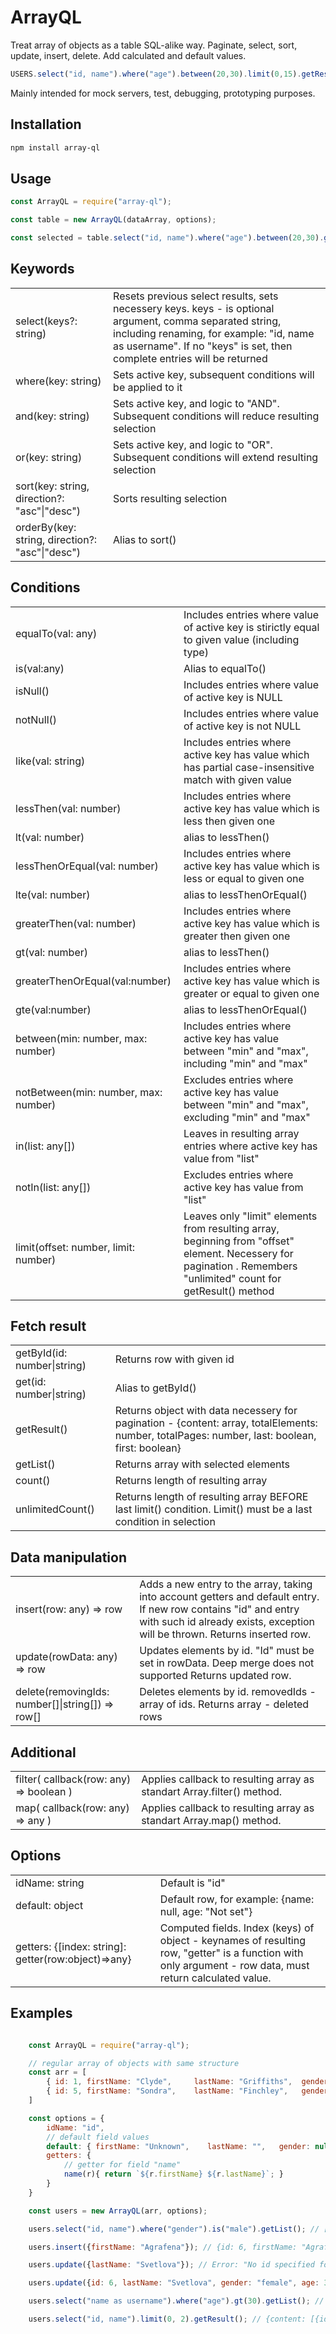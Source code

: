 # ArrayQL

Treat array of objects as a table SQL-alike way.
Paginate, select, sort, update, insert, delete. Add calculated and default values.

```javascript
USERS.select("id, name").where("age").between(20,30).limit(0,15).getResult();
```

Mainly intended for mock servers, test, debugging, prototyping purposes.

## Installation

```bash
npm install array-ql
```

## Usage

```javascript
const ArrayQL = require("array-ql");

const table = new ArrayQL(dataArray, options);

const selected = table.select("id, name").where("age").between(20,30).getList();
```

## Keywords

<table>
    <tr>
        <td>select(keys?: string)</td>
        <td>Resets previous select results, sets necessery keys. keys - is optional argument, comma separated string, including renaming, for example: "id, name as username". If no "keys" is set, then complete entries will be returned</td>
    </tr>
    <tr>
        <td>where(key: string)</td>
        <td>Sets active key, subsequent conditions will be applied to it</td>
    </tr>
    <tr>
        <td>and(key: string)</td>
        <td>Sets active key, and logic to "AND". Subsequent conditions will reduce resulting selection</td>
    </tr>
    <tr>
        <td>or(key: string)</td>
        <td>Sets active key, and logic to "OR". Subsequent conditions will extend resulting selection</td>
    </tr>
    <tr>
        <td>sort(key: string, direction?: "asc"|"desc")</td>
        <td>Sorts resulting selection</td>
    </tr>
    <tr>
        <td>orderBy(key: string, direction?: "asc"|"desc")</td>
        <td>Alias to sort()</td>
    </tr>
</table>

## Conditions

<table>
    <tr>
        <td>equalTo(val: any)</td>
        <td>Includes entries where value of active key is stirictly equal to given value (including type)</td>
    </tr>
    <tr>
        <td>is(val:any)</td>
        <td>Alias to equalTo()</td>
    </tr>
    <tr>
        <td>isNull()</td>
        <td>Includes entries where value of active key is NULL</td>
    </tr>
    <tr>
        <td>notNull()</td>
        <td>Includes entries where value of active key is not NULL</td>
    </tr>
    <tr>
        <td>like(val: string)</td>
        <td>Includes entries where active key has value which has partial case-insensitive match with given value</td>
    </tr>
    <tr>
        <td>lessThen(val: number)</td>
        <td>Includes entries where active key has value which is less then given one</td>
    </tr>
    <tr>
        <td>lt(val: number)</td>
        <td>alias to lessThen()</td>
    </tr>
    <tr>
        <td>lessThenOrEqual(val: number)</td>
        <td>Includes entries where active key has value which is less or equal to given one</td>
    </tr>
    <tr>
        <td>lte(val: number)</td>
        <td>alias to lessThenOrEqual()</td>
    </tr>
    <tr>
        <td>greaterThen(val: number)</td>
        <td>Includes entries where active key has value which is greater then given one</td>
    </tr>
    <tr>
        <td>gt(val: number)</td>
        <td>alias to lessThen()</td>
    </tr>
    <tr>
        <td>greaterThenOrEqual(val:number)</td>
        <td>Includes entries where active key has value which is greater or equal to given one</td>
    </tr>
    <tr>
        <td>gte(val:number)</td>
        <td>alias to lessThenOrEqual()</td>
    </tr>
    <tr>
        <td>between(min: number, max: number)</td>
        <td>Includes entries where active key has value between "min" and "max", including "min" and "max"</td>
    </tr>
    <tr>
        <td>notBetween(min: number, max: number)</td>
        <td>Excludes entries where active key has value between "min" and "max", excluding "min" and "max"</td>
    </tr>
    <tr>
        <td>in(list: any[])</td>
        <td>Leaves in resulting array entries where active key has value from "list"</td>
    </tr>
    <tr>
        <td>notIn(list: any[])</td>
        <td>Excludes entries where active key has value from "list"</td>
    </tr>
    <tr>
        <td>limit(offset: number, limit: number)</td>
        <td>Leaves only "limit" elements from resulting array, beginning from "offset" element. Necessery for pagination . Remembers "unlimited" count for getResult() method</td>
    </tr>
</table>

## Fetch result

<table>
    <tr>
        <td>getById(id: number|string)</td>
        <td>Returns row with given id</td>
    </tr>
    <tr>
        <td>get(id: number|string)</td>
        <td>Alias to getById()</td>
    </tr>
    <tr>
        <td>getResult()</td>
        <td>Returns object with data necessery for pagination - {content: array, totalElements: number, totalPages: number, last: boolean, first: boolean}</td>
    </tr>
    <tr>
        <td>getList()</td>
        <td>Returns array with selected elements</td>
    </tr>
    <tr>
        <td>count()</td>
        <td>Returns length of resulting array</td>
    </tr>
    <tr>
        <td>unlimitedCount()</td>
        <td>Returns length of resulting array BEFORE last limit() condition. Limit() must be a last condition in selection</td>
    </tr>
</table>

## Data manipulation

<table>
    <tr>
        <td>insert(row: any) => row</td>
        <td>Adds a new entry to the array, taking into account getters and default entry. If new row contains "id" and entry with such id already exists, exception will be thrown. Returns inserted row.</td>
    </tr>
    <tr>
        <td>update(rowData: any) => row</td>
        <td>Updates elements by id. "Id" must be set in rowData. Deep merge does not supported Returns updated row.</td>
    </tr>
    <tr>
        <td>delete(removingIds: number[]|string[]) => row[]</td>
        <td>Deletes elements by id. removedIds - array of ids. Returns array - deleted rows</td>
    </tr>
</table>

## Additional

<table>
    <tr>
        <td>filter( callback(row: any) => boolean )</td>
        <td>Applies callback to resulting array as standart Array.filter() method. </td>
    </tr>
    <tr>
        <td>map( callback(row: any) => any )</td>
        <td>Applies callback to resulting array as standart Array.map() method.</td>
    </tr>
</table>

## Options

<table>
    <tr>
        <td>idName: string</td>
        <td>Default is "id"</td>
    </tr>
    <tr>
        <td>default: object</td>
        <td>Default row, for example: {name: null, age: "Not set"}</td>
    </tr>
    <tr>
        <td>getters: {[index: string]: getter(row:object)=>any}</td>
        <td>Computed fields. Index (keys) of object - keynames of resulting row, "getter" is a function with only argument - row data, must return calculated value.</td>
    </tr>
</table>


## Examples

```Javascript

    const ArrayQL = require("array-ql");

    // regular array of objects with same structure
    const arr = [
        { id: 1, firstName: "Clyde",     lastName: "Griffiths",  gender: "male",   age: 24 },
        { id: 5, firstName: "Sondra",    lastName: "Finchley",   gender: "female", age: 22 }
    ]

    const options = {
        idName: "id",
        // default field values
        default: { firstName: "Unknown",    lastName: "",   gender: null, age: null },
        getters: {
            // getter for field "name"
            name(r){ return `${r.firstName} ${r.lastName}`; }
        }
    }

    const users = new ArrayQL(arr, options);

    users.select("id, name").where("gender").is("male").getList(); // [{id: 1, name: "Clyde Griffiths"}]

    users.insert({firstName: "Agrafena"}); // {id: 6, firstName: "Agrafena",  lastName: "", name: "Agrafena ", gender: null, age: null}

    users.update({lastName: "Svetlova"}); // Error: "No id specified for update"

    users.update({id: 6, lastName: "Svetlova", gender: "female", age: 31}); // {id: 6, firstName: "Agrafena",  lastName: "Svetlova", name: "Agrafena Svetlova", gender: female, age: 31}

    users.select("name as username").where("age").gt(30).getList(); // [{username: "Agrafena Svetlova"}]

    users.select("id, name").limit(0, 2).getResult(); // {content: [{id: 1, name: "Clyde Griffiths"}, {id: 5, name "Sondra Finchley"}], totalElements: 3, totalPages: 2, last: false, first: true}

```
